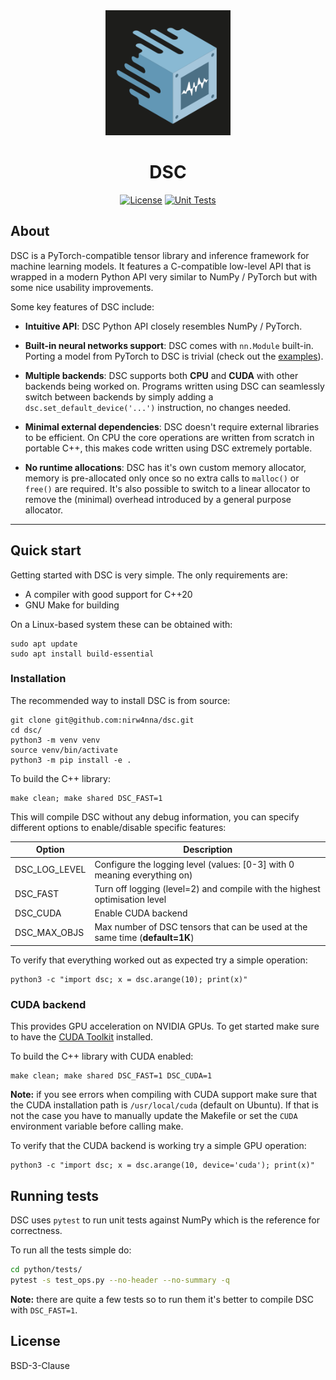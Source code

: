 <div align="center">
<img src="docs/logo.png" alt="Logo" width="200">

<h1>
DSC
</h1>

[![License](https://img.shields.io/badge/License-BSD_3--Clause-blue.svg)](https://opensource.org/licenses/BSD-3-Clause)
[![Unit Tests](https://github.com/nirw4nna/dsc/actions/workflows/tests.yml/badge.svg)](https://github.com/nirw4nna/dsc/actions/workflows/tests.yml)

</div>


## About
DSC is a PyTorch-compatible tensor library and inference framework for machine learning models.
It features a C-compatible low-level API that is wrapped in a modern Python API very similar to NumPy / PyTorch but
with some nice usability improvements.


Some key features of DSC include:
- **Intuitive API**: DSC Python API closely resembles NumPy / PyTorch.


- **Built-in neural networks support**: DSC comes with `nn.Module` built-in. Porting a model from PyTorch to DSC
is trivial (check out the [examples](https://github.com/nirw4nna/dsc/tree/main/examples/models)).


- **Multiple backends**: DSC supports both **CPU** and **CUDA** with other backends being worked on.
Programs written using DSC can seamlessly switch between backends by simply adding a `dsc.set_default_device('...')`
instruction, no changes needed.


- **Minimal external dependencies**: DSC doesn't require external libraries to be efficient.
On CPU the core operations are written from scratch in portable C++, this makes code written using DSC extremely portable.


- **No runtime allocations**: DSC has it's own custom memory allocator, memory is pre-allocated
only once so no extra calls to `malloc()` or `free()` are required. It's also possible
to switch to a linear allocator to remove the (minimal) overhead introduced by a general purpose allocator.


---


## Quick start
Getting started with DSC is very simple. The only requirements are:
- A compiler with good support for C++20
- GNU Make for building

On a Linux-based system these can be obtained with:
```shell
sudo apt update
sudo apt install build-essential
```

### Installation
The recommended way to install DSC is from source:
```shell
git clone git@github.com:nirw4nna/dsc.git
cd dsc/
python3 -m venv venv
source venv/bin/activate
python3 -m pip install -e .
```

To build the C++ library:
```shell
make clean; make shared DSC_FAST=1
```
This will compile DSC without any debug information, you can specify different options
to enable/disable specific features:

| Option        | Description                                                                  |
|---------------|------------------------------------------------------------------------------|
| DSC_LOG_LEVEL | Configure the logging level (values: [0-3] with 0 meaning everything on)     |
| DSC_FAST      | Turn off logging (level=2) and compile with the highest optimisation level   |
| DSC_CUDA      | Enable CUDA backend                                                          |
| DSC_MAX_OBJS  | Max number of DSC tensors that can be used at the same time (**default=1K**) |

To verify that everything worked out as expected try a simple operation:
```shell
python3 -c "import dsc; x = dsc.arange(10); print(x)"
```

### CUDA backend
This provides GPU acceleration on NVIDIA GPUs. To get started make sure to have the [CUDA Toolkit](https://developer.nvidia.com/cuda-toolkit)
installed.

To build the C++ library with CUDA enabled:
```shell
make clean; make shared DSC_FAST=1 DSC_CUDA=1
```

**Note:** if you see errors when compiling with CUDA support make sure that the CUDA installation path is `/usr/local/cuda`
(default on Ubuntu).
If that is not the case you have to manually update the Makefile or set the `CUDA` environment variable before calling make.

To verify that the CUDA backend is working try a simple GPU operation:
```shell
python3 -c "import dsc; x = dsc.arange(10, device='cuda'); print(x)"
```


## Running tests
DSC uses `pytest` to run unit tests against NumPy which is the reference for correctness.

To run all the tests simple do:
```bash
cd python/tests/
pytest -s test_ops.py --no-header --no-summary -q
```
**Note:** there are quite a few tests so to run them it's better to compile DSC with `DSC_FAST=1`.

## License
BSD-3-Clause
